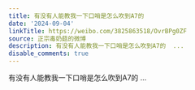 ```yaml
---
title: 有没有人能教我一下口哨是怎么吹到A7的
date: '2024-09-04'
linkTitle: https://weibo.com/3825863518/OvrBPg0ZF
source: 正宗毒奶菇的微博
description: 有没有人能教我一下口哨是怎么吹到A7的  ...
disable_comments: true
---
```

有没有人能教我一下口哨是怎么吹到A7的  ...